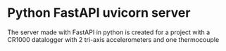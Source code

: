 # Python FastAPI uvicorn server
 The server made with FastAPI in python is created for a project with a CR1000 datalogger with 2 tri-axis accelerometers and one thermocouple
